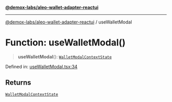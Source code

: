 [**@demox-labs/aleo-wallet-adapter-reactui**](../README.md)

***

[@demox-labs/aleo-wallet-adapter-reactui](../README.md) / useWalletModal

# Function: useWalletModal()

> **useWalletModal**(): [`WalletModalContextState`](../interfaces/WalletModalContextState.md)

Defined in: [useWalletModal.tsx:34](https://github.com/demox-labs/aleo-wallet-adapter/blob/818636b4a87a5b81f15303d0099057a3563c844a/packages/ui/src/useWalletModal.tsx#L34)

## Returns

[`WalletModalContextState`](../interfaces/WalletModalContextState.md)
